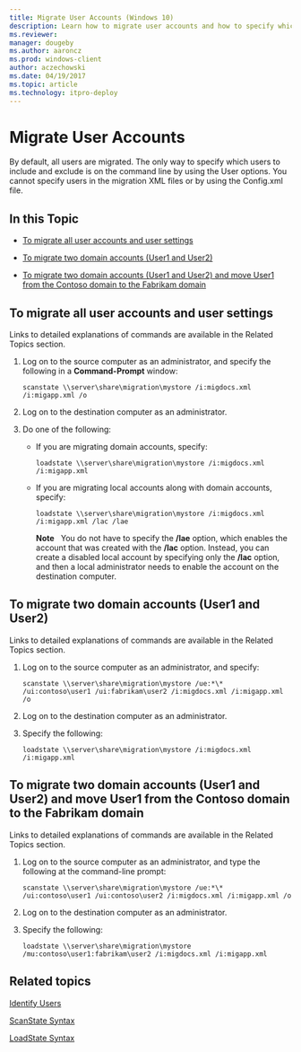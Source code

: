 ```yaml
---
title: Migrate User Accounts (Windows 10)
description: Learn how to migrate user accounts and how to specify which users to include and exclude by using the User options on the command line.
ms.reviewer: 
manager: dougeby
ms.author: aaroncz
ms.prod: windows-client
author: aczechowski
ms.date: 04/19/2017
ms.topic: article
ms.technology: itpro-deploy
---
```


# Migrate User Accounts


By default, all users are migrated. The only way to specify which users to include and exclude is on the command line by using the User options. You cannot specify users in the migration XML files or by using the Config.xml file.

## In this Topic


-   [To migrate all user accounts and user settings](#bkmk-migrateall)

-   [To migrate two domain accounts (User1 and User2)](#bkmk-migratetwo)

-   [To migrate two domain accounts (User1 and User2) and move User1 from the Contoso domain to the Fabrikam domain](#bkmk-migratemoveuserone)

## <a href="" id="bkmk-migrateall"></a>To migrate all user accounts and user settings
Links to detailed explanations of commands are available in the Related Topics section.

1.  Log on to the source computer as an administrator, and specify the following in a **Command-Prompt** window:

    `scanstate \\server\share\migration\mystore /i:migdocs.xml /i:migapp.xml /o`

2.  Log on to the destination computer as an administrator.

3.  Do one of the following:

    -   If you are migrating domain accounts, specify:

        `loadstate \\server\share\migration\mystore /i:migdocs.xml /i:migapp.xml`

    -   If you are migrating local accounts along with domain accounts, specify:

        `loadstate \\server\share\migration\mystore /i:migdocs.xml /i:migapp.xml /lac /lae`

        **Note**  
        You do not have to specify the **/lae** option, which enables the account that was created with the **/lac** option. Instead, you can create a disabled local account by specifying only the **/lac** option, and then a local administrator needs to enable the account on the destination computer.

         

## <a href="" id="bkmk-migratetwo"></a>To migrate two domain accounts (User1 and User2)
Links to detailed explanations of commands are available in the Related Topics section.

1.  Log on to the source computer as an administrator, and specify:

    `scanstate \\server\share\migration\mystore /ue:*\* /ui:contoso\user1 /ui:fabrikam\user2 /i:migdocs.xml /i:migapp.xml /o`

2.  Log on to the destination computer as an administrator.

3.  Specify the following:

    `loadstate \\server\share\migration\mystore /i:migdocs.xml /i:migapp.xml`

## <a href="" id="bkmk-migratemoveuserone"></a>To migrate two domain accounts (User1 and User2) and move User1 from the Contoso domain to the Fabrikam domain
Links to detailed explanations of commands are available in the Related Topics section.

1.  Log on to the source computer as an administrator, and type the following at the command-line prompt:

    `scanstate \\server\share\migration\mystore /ue:*\* /ui:contoso\user1 /ui:contoso\user2 /i:migdocs.xml /i:migapp.xml /o`

2.  Log on to the destination computer as an administrator.

3.  Specify the following:

    `loadstate \\server\share\migration\mystore /mu:contoso\user1:fabrikam\user2 /i:migdocs.xml /i:migapp.xml`

## Related topics


[Identify Users](usmt-identify-users.md)

[ScanState Syntax](usmt-scanstate-syntax.md)

[LoadState Syntax](usmt-loadstate-syntax.md)

 

 





